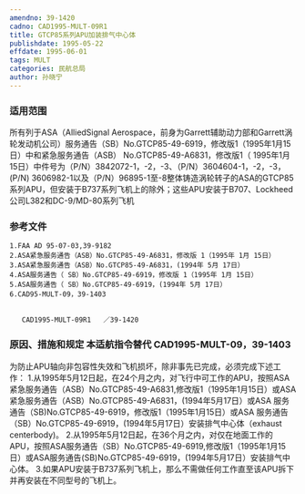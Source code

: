 ```yaml
---
amendno: 39-1420
cadno: CAD1995-MULT-09R1
title: GTCP85系列APU加装排气中心体
publishdate: 1995-05-22
effdate: 1995-06-01
tags: MULT
categories: 民航总局
author: 孙晓宁
---
```


### 适用范围 
所有列于ASA（AlliedSignal Aerospace，前身为Garrett辅助动力部和Garrett涡轮发动机公司）服务通告（SB）No.GTCP85-49-6919，修改版1（1995年1月15日）中和紧急服务通告（ASB） No.GTCP85-49-A6831，修改版1（ 1995年1月15日）中件号为（P/N）3842072-1，-2，-3、（P/N）3604604-1，-2，-3，(P/N) 3606982-1以及（P/N）96895-1至-8整体铸造涡轮转子的ASA的GTCP85系列APU，但安装于B737系列飞机上的除外；这些APU安装于B707、Lockheed公司L382和DC-9/MD-80系列飞机

### 参考文件
    1.FAA AD 95-07-03,39-9182 
    2.ASA紧急服务通告（ASB）No.GTCP85-49-A6831，修改版 1（1995年 1月 15日）
    3.ASA紧急服务通告（ASB）No.GTCP85-49-A6831，(1994年 5月 17日）
    4.ASA服务通告（ SB）No.GTCP85-49-6919，修改版 1（1995年 1月 15日）
    5.ASA服务通告（ SB）No.GTCP85-49-6919，(1994年 5月 17日）
    6.CAD95-MULT-09，39-1403 


       CAD1995-MULT-09R1   ／39-1420 

### 原因、措施和规定 本适航指令替代 CAD1995-MULT-09，39-1403 
为防止APU轴向非包容性失效和飞机损坏，除非事先已完成，必须完成下述工作： 
    1.从1995年5月12日起，在24个月之内，对飞行中可工作的APU，按照ASA紧急服务通告（ASB）No.GTCP85-49-A6831,修改版1（1995年1月15日）或ASA紧急服务通告（ASB）No.GTCP85-49-A6831，(1994年5月17日）或ASA 服务通告（SB)No.GTCP85-49-6919，修改版1（1995年1月15日）或ASA 服务通告（SB）No.GTCP85-49-6919，(1994年5月17日）安装排气中心体（exhaust centerbody)。 
    2.从1995年5月12日起，在36个月之内，对仅在地面工作的APU，按照ASA服务通告（SB）No.GTCP85-49-6919,修改版1（1995年1月15日）或ASA服务通告(SB)No.GTCP85-49-6919，(1994年5月17日）安装排气中心体。 
    3.如果APU安装于B737系列飞机上，那么不需做任何工作直至该APU拆下并再安装在不同型号的飞机上。

